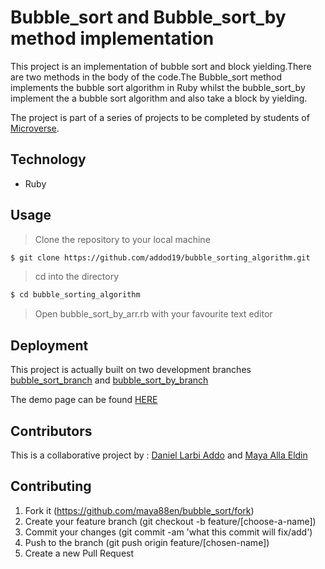 # Bubble_sort and Bubble_sort_by method implementation

This project is an implementation of bubble sort and block yielding.There are two methods in the body of the code.The Bubble_sort method implements the bubble sort algorithm in Ruby whilst the bubble_sort_by implement the a bubble sort algorithm and also take a block by yielding.

The project is part of a series of projects to be completed by students of [Microverse](https://www.microverse.org/ "The Global School for Remote Software Developers!").

## Technology

- Ruby

## Usage

> Clone the repository to your local machine

```sh
$ git clone https://github.com/addod19/bubble_sorting_algorithm.git
```

> cd into the directory

```sh
$ cd bubble_sorting_algorithm
```
> Open bubble_sort_by_arr.rb with your favourite text editor

## Deployment
This project is actually built on two development branches [bubble_sort_branch](https://github.com/addod19/bubble_sorting_algorithm/tree/bubble_sort_branch) and [bubble_sort_by_branch](https://github.com/addod19/bubble_sorting_algorithm/tree/bubble_sort_by_branch)

The demo page can be found [HERE]( https://addod19.github.io/bubble_sorting_algorithm)

## Contributors

This is a collaborative project by : [Daniel Larbi Addo](https://github.com/addod19) and [Maya Alla Eldin](https://github.com/maya88en)


## Contributing

1. Fork it (https://github.com/maya88en/bubble_sort/fork)
2. Create your feature branch (git checkout -b feature/[choose-a-name])
3. Commit your changes (git commit -am 'what this commit will fix/add')
4. Push to the branch (git push origin feature/[chosen-name])
5. Create a new Pull Request